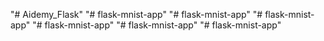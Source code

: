 "# Aidemy_Flask" 
"# flask-mnist-app" 
"# flask-mnist-app" 
"# flask-mnist-app" 
"# flask-mnist-app" 
"# flask-mnist-app" 
"# flask-mnist-app" 
